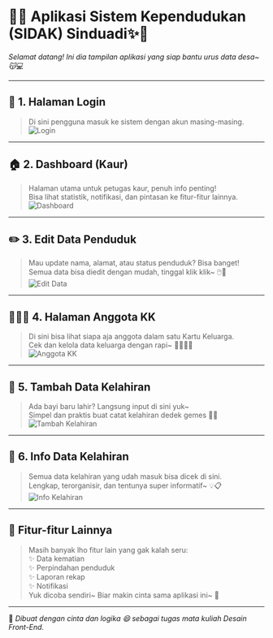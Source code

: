 # 🌟✨ Aplikasi Sistem Kependudukan (SIDAK) Sinduadi✨🌟  
*Selamat datang! Ini dia tampilan aplikasi yang siap bantu urus data desa~ 😽💻*

---

## 🔐 1. Halaman Login  
> Di sini pengguna masuk ke sistem dengan akun masing-masing.    
![Login](https://github.com/user-attachments/assets/aab3d91c-36b4-47ec-99d2-7484d677d894)

---

## 🏠 2. Dashboard (Kaur)  
> Halaman utama untuk petugas kaur, penuh info penting!  
> Bisa lihat statistik, notifikasi, dan pintasan ke fitur-fitur lainnya.    
![Dashboard](https://github.com/user-attachments/assets/97e215dc-151f-4b1b-81e9-ddd95f006729)

---

## ✏️ 3. Edit Data Penduduk  
> Mau update nama, alamat, atau status penduduk? Bisa banget!  
> Semua data bisa diedit dengan mudah, tinggal klik klik~ 🖱️📝  
![Edit Data](https://github.com/user-attachments/assets/5d534c06-fd70-42f7-8e4e-6c998a912990)

---

## 🧑‍🤝‍🧑 4. Halaman Anggota KK  
> Di sini bisa lihat siapa aja anggota dalam satu Kartu Keluarga.  
> Cek dan kelola data keluarga dengan rapi~ 👨‍👩‍👧‍👦  
![Anggota KK](https://github.com/user-attachments/assets/d645b5cc-8935-428e-847e-0262add77787)

---

## 👶 5. Tambah Data Kelahiran  
> Ada bayi baru lahir? Langsung input di sini yuk~  
> Simpel dan praktis buat catat kelahiran dedek gemes 🍼✨  
![Tambah Kelahiran](https://github.com/user-attachments/assets/12c10a90-746c-4003-9778-288d6488092b)

---

## 📄 6. Info Data Kelahiran  
> Semua data kelahiran yang udah masuk bisa dicek di sini.  
> Lengkap, terorganisir, dan tentunya super informatif~ 💡📋  
![Info Kelahiran](https://github.com/user-attachments/assets/dc43d757-085b-431f-a507-3deb207f47ba)

---

## 🎁 Fitur-fitur Lainnya  
> Masih banyak lho fitur lain yang gak kalah seru:  
> ✨ Data kematian  
> ✨ Perpindahan penduduk  
> ✨ Laporan rekap  
> ✨ Notifikasi  
> Yuk dicoba sendiri~ Biar makin cinta sama aplikasi ini~ 💖

---

📝 *Dibuat dengan cinta dan logika 😄 sebagai tugas mata kuliah Desain Front-End.*  
